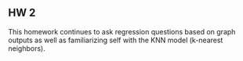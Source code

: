 ## HW 2
This homework continues to ask regression questions based on graph outputs as well as familiarizing self with the KNN model (k-nearest neighbors).
